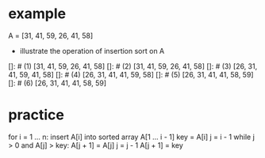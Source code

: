 # example

A = [31, 41, 59, 26, 41, 58]

- illustrate the operation of insertion sort on A

[]: # (1) [31, 41, 59, 26, 41, 58]
[]: # (2) [31, 41, 59, 26, 41, 58]
[]: # (3) [26, 31, 41, 59, 41, 58]
[]: # (4) [26, 31, 41, 41, 59, 58]
[]: # (5) [26, 31, 41, 41, 58, 59]
[]: # (6) [26, 31, 41, 41, 58, 59]

# practice

for i = 1 ... n:
    insert A[i] into sorted array A[1 ... i - 1]
    key = A[i]
    j = i - 1
    while j > 0 and A[j] > key:
        A[j + 1] = A[j]
        j = j - 1
    A[j + 1] = key


